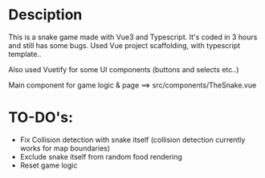 # Desciption
This is a snake game made with Vue3 and Typescript. It's coded in 3 hours and still has some bugs.
Used Vue project scaffolding, with typescript template..

Also used Vuetify for some UI components (buttons and selects etc..)

Main component for game logic & page ==> src/components/TheSnake.vue
# TO-DO's:
- Fix Collision detection with snake itself (collision detection currently works for map boundaries)
- Exclude snake itself from random food rendering
- Reset game logic


